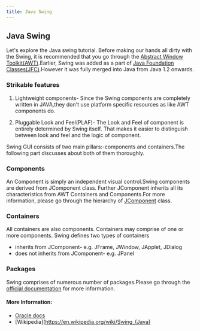 ```yaml
---
title: Java Swing
---
```

## Java Swing

Let's explore the Java swing tutorial. Before making our hands all dirty with the Swing, it is recommended that you go through the [Abstract Window Toolkit(AWT)](https://www.studytonight.com/java/java-awt.php).Earlier, Swing was added as a part of [Java Foundation Classes(JFC)](https://en.wikipedia.org/wiki/Java_Foundation_Classes).However it was fully merged into Java from Java 1.2 onwards.

### Strikable features
1. Lightweight components- Since the Swing components are completely written in JAVA,they don't use platform specific resources as like AWT components do.

2. Pluggable Look and Feel(PLAF)- The Look and Feel of component is entirely determined by Swing itself. That makes it easier to distinguish between look and feel and the logic of component.

Swing GUI consists of two main pillars:-components and containers.The following part discusses about both of them thoroughly.
### Components
An Component is simply an independent visual control.Swing components are derived from JComponent class. Further JComponent inherits all its characteristics from AWT Containers and Components.For more information, please go through the hierarchy of [JComponent](https://docs.oracle.com/javase/tutorial/uiswing/components/jcomponent.html) class.

### Containers
All containers are also components. Containers may comprise of one or more components. Swing defines two types of containers
- inherits from JComponent- e.g. JFrame, JWindow, JApplet, JDialog
- does not inherits from JComponent- e.g. JPanel

### Packages
Swing comprises of numerous number of packages.Please go through the [official documentation](https://docs.oracle.com/javase/7/docs/api/javax/swing/package-use.html) for more information.


#### More Information:

- [Oracle docs](https://docs.oracle.com/javase/7/docs/api/javax/swing/package-use.html)
- [Wikipedia](https://en.wikipedia.org/wiki/Swing_(Java)
